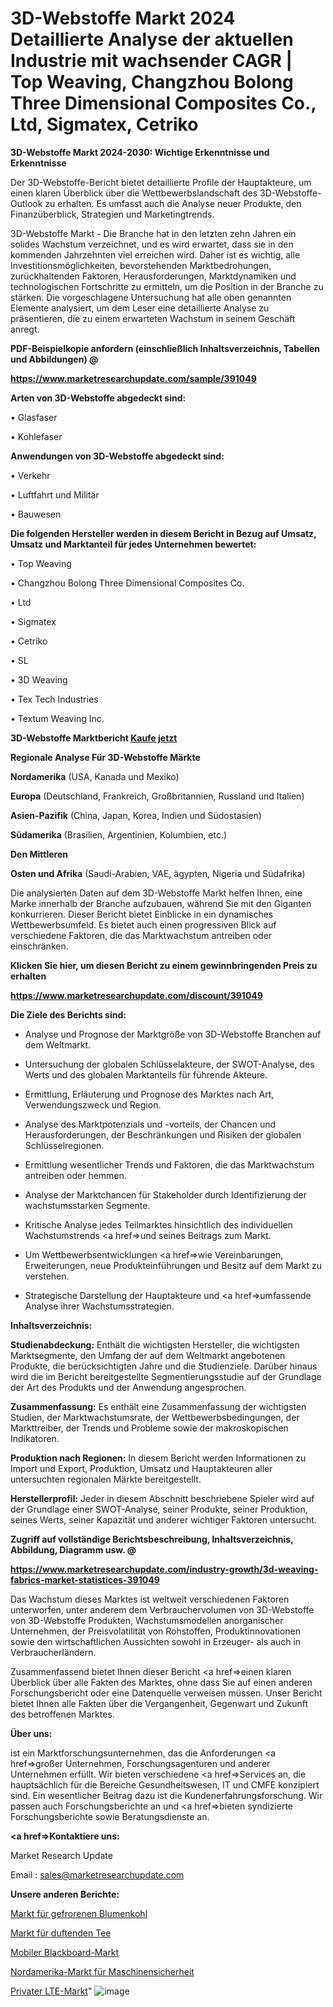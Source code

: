 # 3D-Webstoffe Markt 2024 Detaillierte Analyse der aktuellen Industrie mit wachsender CAGR | Top Weaving, Changzhou Bolong Three Dimensional Composites Co., Ltd, Sigmatex, Cetriko

<strong>3D-Webstoffe Markt 2024-2030: Wichtige Erkenntnisse und Erkenntnisse</strong>

Der 3D-Webstoffe-Bericht bietet detaillierte Profile der Hauptakteure, um einen klaren Überblick über die Wettbewerbslandschaft des 3D-Webstoffe-Outlook zu erhalten. Es umfasst auch die Analyse neuer Produkte, den Finanzüberblick, Strategien und Marketingtrends.

3D-Webstoffe Markt - Die Branche hat in den letzten zehn Jahren ein solides Wachstum verzeichnet, und es wird erwartet, dass sie in den kommenden Jahrzehnten viel erreichen wird. Daher ist es wichtig, alle Investitionsmöglichkeiten, bevorstehenden Marktbedrohungen, zurückhaltenden Faktoren, Herausforderungen, Marktdynamiken und technologischen Fortschritte zu ermitteln, um die Position in der Branche zu stärken. Die vorgeschlagene Untersuchung hat alle oben genannten Elemente analysiert, um dem Leser eine detaillierte Analyse zu präsentieren, die zu einem erwarteten Wachstum in seinem Geschäft anregt.



<strong><b>PDF-Beispielkopie anfordern (einschließlich Inhaltsverzeichnis, Tabellen und Abbildungen) @ </b></strong>

<strong><a href=https://www.marketresearchupdate.com/sample/391049>

<strong>https://www.marketresearchupdate.com/sample/391049</u></a></strong></strong>



<strong>Arten von 3D-Webstoffe abgedeckt sind:</strong>

• Glasfaser

• Kohlefaser



<strong>Anwendungen von 3D-Webstoffe abgedeckt sind:</strong>

• Verkehr

• Luftfahrt und Militär

• Bauwesen



<strong>Die folgenden Hersteller werden in diesem Bericht in Bezug auf Umsatz, Umsatz und Marktanteil für jedes Unternehmen bewertet:</strong>

• Top Weaving

• Changzhou Bolong Three Dimensional Composites Co.

• Ltd

• Sigmatex

• Cetriko

• SL

• 3D Weaving

• Tex Tech Industries

• Textum Weaving Inc.



<strong>3D-Webstoffe Marktbericht <a href=https://www.marketresearchupdate.com/buynow/391049>Kaufe jetzt</a></strong>



<strong>Regionale Analyse Für 3D-Webstoffe Märkte</strong>



<strong>Nordamerika</strong> (USA, Kanada und Mexiko)



<strong>Europa</strong> (Deutschland, Frankreich, Großbritannien, Russland und Italien)



<strong>Asien-Pazifik</strong> (China, Japan, Korea, Indien und Südostasien)



<strong>Südamerika</strong> (Brasilien, Argentinien, Kolumbien, etc.)



<strong>Den Mittleren</strong> 

<strong>Osten und Afrika</strong> (Saudi-Arabien, VAE, ägypten, Nigeria und Südafrika)

Die analysierten Daten auf dem 3D-Webstoffe Markt helfen Ihnen, eine Marke innerhalb der Branche aufzubauen, während Sie mit den Giganten konkurrieren. Dieser Bericht bietet Einblicke in ein dynamisches Wettbewerbsumfeld. Es bietet auch einen progressiven Blick auf verschiedene Faktoren, die das Marktwachstum antreiben oder einschränken.



<strong>Klicken Sie hier, um diesen Bericht zu einem gewinnbringenden Preis zu erhalten
</strong>

<strong><a href=https://www.marketresearchupdate.com/discount/391049>https://www.marketresearchupdate.com/discount/391049</b></u></strong></a>



<strong>Die Ziele des Berichts sind:</strong>

- Analyse und Prognose der Marktgröße von 3D-Webstoffe Branchen auf dem Weltmarkt.

- Untersuchung der globalen Schlüsselakteure, der SWOT-Analyse, des Werts und des globalen Marktanteils für führende Akteure.

- Ermittlung, Erläuterung und Prognose des Marktes nach Art, Verwendungszweck und Region.

- Analyse des Marktpotenzials und -vorteils, der Chancen und Herausforderungen, der Beschränkungen und Risiken der globalen Schlüsselregionen.

- Ermittlung wesentlicher Trends und Faktoren, die das Marktwachstum antreiben oder hemmen.

- Analyse der Marktchancen für Stakeholder durch Identifizierung der wachstumsstarken Segmente.

- Kritische Analyse jedes Teilmarktes hinsichtlich des individuellen Wachstumstrends <a href=>und</a> seines Beitrags zum Markt.

- Um Wettbewerbsentwicklungen <a href=>wie</a> Vereinbarungen, Erweiterungen, neue Produkteinführungen und Besitz auf dem Markt zu verstehen.

- Strategische Darstellung der Hauptakteure und <a href=>umfas</a>sende Analyse ihrer Wachstumsstrategien.



<strong>Inhaltsverzeichnis:</strong>



<strong>Studienabdeckung:</strong> Enthält die wichtigsten Hersteller, die wichtigsten Marktsegmente, den Umfang der auf dem Weltmarkt angebotenen Produkte, die berücksichtigten Jahre und die Studienziele. Darüber hinaus wird die im Bericht bereitgestellte Segmentierungsstudie auf der Grundlage der Art des Produkts und der Anwendung angesprochen.



<strong>Zusammenfassung:</strong> Es enthält eine Zusammenfassung der wichtigsten Studien, der Marktwachstumsrate, der Wettbewerbsbedingungen, der Markttreiber, der Trends und Probleme sowie der makroskopischen Indikatoren.



<strong>Produktion nach Regionen:</strong> In diesem Bericht werden Informationen zu Import und Export, Produktion, Umsatz und Hauptakteuren aller untersuchten regionalen Märkte bereitgestellt.



<strong>Herstellerprofil:</strong> Jeder in diesem Abschnitt beschriebene Spieler wird auf der Grundlage einer SWOT-Analyse, seiner Produkte, seiner Produktion, seines Werts, seiner Kapazität und anderer wichtiger Faktoren untersucht.



<strong><b>Zugriff auf vollständige Berichtsbeschreibung, Inhaltsverzeichnis, Abbildung, Diagramm usw. @ </b></strong>

<strong><a href=https://www.marketresearchupdate.com/industry-growth/3d-weaving-fabrics-market-statistices-391049>https://www.marketresearchupdate.com/industry-growth/3d-weaving-fabrics-market-statistices-391049</a></strong>

Das Wachstum dieses Marktes ist weltweit verschiedenen Faktoren unterworfen, unter anderem dem Verbrauchervolumen von 3D-Webstoffe von 3D-Webstoffe Produkten, Wachstumsmodellen anorganischer Unternehmen, der Preisvolatilität von Rohstoffen, Produktinnovationen sowie den wirtschaftlichen Aussichten sowohl in Erzeuger- als auch in Verbraucherländern.

Zusammenfassend bietet Ihnen dieser Bericht <a href=>einen</a> klaren Überblick über alle Fakten des Marktes, ohne dass Sie auf einen anderen Forschungsbericht oder eine Datenquelle verweisen müssen. Unser Bericht bietet Ihnen alle Fakten über die Vergangenheit, Gegenwart und Zukunft des betroffenen Marktes.



<strong>Über uns:</strong>

 ist ein Marktforschungsunternehmen, das die Anforderungen <a href=>großer</a> Unternehmen, Forschungsagenturen und anderer Unternehmen erfüllt. Wir bieten verschiedene <a href=>Services</a> an, die hauptsächlich für die Bereiche Gesundheitswesen, IT und CMFE konzipiert sind. Ein wesentlicher Beitrag dazu ist die Kundenerfahrungsforschung. Wir passen auch Forschungsberichte an und <a href=>bieten</a> syndizierte Forschungsberichte sowie Beratungsdienste an.



<strong><a href=>Kontaktiere uns:</a></strong>

Market Research Update

Email : sales@marketresearchupdate.com



<strong>Unsere anderen Berichte:</strong>

<a href=https://www.linkedin.com/pulse/frozen-cauliflower-market-demand-future-scope>Markt für gefrorenen Blumenkohl</a>

<a href=https://www.linkedin.com/pulse/scented-tea-market-research-report-reveals>Markt für duftenden Tee</a>

<a href=https://www.linkedin.com/pulse/mobile-black-board-market-analysis-segment-region-growth>Mobiler Blackboard-Markt</a>

<a href=https://www.linkedin.com/pulse/north-america-machine-safety-market-1f>Nordamerika-Markt für Maschinensicherheit</a>

<a href=https://www.linkedin.com/pulse/private-lte-market-2023-top-key-players-p8dme/>Privater LTE-Markt</a>"
![image](https://github.com/Gayatrikarjule/Market-Analysis-361/assets/97346546/d684fac4-1750-45e5-a959-0225ae2e4d4b)
